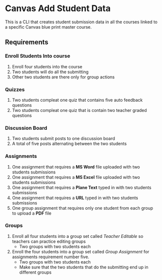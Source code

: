 # Canvas Add Student Data
This is a CLI that creates student submission data in all the courses linked to a specific Canvas blue print master course.

## Requirements

### Enroll Students Into course
1. Enroll four students into the course
1. Two students will do all the submitting
1. Other two students are there only for group actions


### Quizzes

1. Two students compleat one quiz that contains five auto feedback questions
1. Two students compleat one quiz that is contain two teacher graded questions


### Discussion Board

1. Two students submit posts to one discussion board
1. A total of five posts alternating between the two students


### Assignments

1. One assignment that requires a **MS Word** file uploaded with two students submissions
1. One assignment that requires a **MS Excel** file uploaded with two students submissions
1. One assignment that requires a **Plane Text** typed in with two students submissions
1. One assignment that requires a **URL** typed in with two students submissions
1. One group assignment that requires only one student from each group to upload a **PDF** file


### Groups

1. Enroll all four students into a group set called *Teacher Editable* so teachers can practice editing groups
   * Two groups with two students each
1. Enroll the four students into a group set called *Group Assignment* for assignments requirement number five.
   * Two groups with two students each
   * Make sure that the two students that do the submitting end up in different groups 











